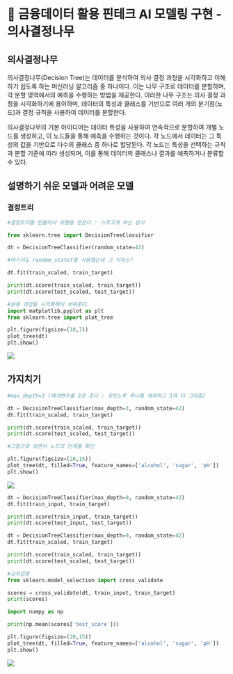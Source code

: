 # 📝 금융데이터 활용 핀테크 AI 모델링 구현 - 의사결정나무
## 의사결정나무
의사결정나무(Decision Tree)는 데이터를 분석하여 의사 결정 과정을 시각화하고 이해하기 쉽도록 하는 머신러닝 알고리즘 중 하나이다. 이는 나무 구조로 데이터를 분할하며, 각 분할 영역에서의 예측을 수행하는 방법을 제공한다. 이러한 나무 구조는 의사 결정 과정을 시각화하기에 용이하며, 데이터의 특성과 클래스를 기반으로 여러 개의 분기점(노드)과 결정 규칙을 사용하여 데이터를 분할한다.

의사결정나무의 기본 아이디어는 데이터 특성을 사용하여 연속적으로 분할하여 개별 노드를 생성하고, 이 노드들을 통해 예측을 수행하는 것이다. 각 노드에서 데이터는 그 특성의 값을 기반으로 다수의 클래스 중 하나로 할당된다. 각 노드는 특성을 선택하는 규칙과 분할 기준에 따라 생성되며, 이를 통해 데이터의 클래스나 결과를 예측하거나 분류할 수 있다.

## 설명하기 쉬운 모델과 어려운 모델
### 결정트리
```python
#결정트리를 만들어서 모형을 만든다 : 스무고개 하는 방식

from sklearn.tree import DecisionTreeClassifier

dt = DecisionTreeClassifier(random_state=42)

#여기서도 random_statef를 사용했는데 그 이유는?

dt.fit(train_scaled, train_target)

print(dt.score(train_scaled, train_target))
print(dt.score(test_scaled, test_target))

#분류 과정을 시각화해서 보여준다.
import matplotlib.pyplot as plt
from sklearn.tree import plot_tree

plt.figure(figsize=(10,7))
plot_tree(dt)
plt.show()
```

![](https://velog.velcdn.com/images/chhaewxn/post/97b347de-e6de-44db-b7b9-570d02a6d1e5/image.png)

## 가지치기
```python
#max_depth=3 (매개변수를 3로 준다 : 로트노투 하나를 제외하고 3개 더 그려줌]

dt = DecisionTreeClassifier(max_depth=3, random_state=42)
dt.fit(train_scaled, train_target)

print(dt.score(train_scaled, train_target))
print(dt.score(test_scaled, test_target))

#그림으로 보면서 노드의 단계를 확인

plt.figure(figsize=(20,15))
plot_tree(dt, filled=True, feature_names=['alcohol', 'sugar', 'pH'])
plt.show()
```
![](https://velog.velcdn.com/images/chhaewxn/post/c3b94f0b-f75c-41a2-9f57-e81d2d19ca1b/image.png)

```python
dt = DecisionTreeClassifier(max_depth=9, random_state=42)
dt.fit(train_input, train_target)

print(dt.score(train_input, train_target))
print(dt.score(test_input, test_target))

dt = DecisionTreeClassifier(max_depth=9, random_state=42)
dt.fit(train_scaled, train_target)

print(dt.score(train_scaled, train_target))
print(dt.score(test_scaled, test_target))

#교차검증
from sklearn.model_selection import cross_validate

scores = cross_validate(dt, train_input, train_target)
print(scores)

import numpy as np

print(np.mean(scores['test_score']))

plt.figure(figsize=(20,15))
plot_tree(dt, filled=True, feature_names=['alcohol', 'sugar', 'pH'])
plt.show()
```
![](https://velog.velcdn.com/images/chhaewxn/post/d006d805-68d1-4a07-bad7-016c0ddef328/image.png)
